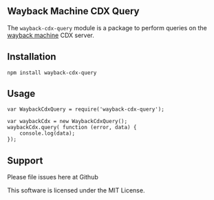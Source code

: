 Wayback Machine CDX Query
-------------------

The `wayback-cdx-query` module is a package to perform queries on the [wayback machine](http://web.archive.org) CDX server.


Installation
-------------------

`npm install wayback-cdx-query`


Usage
-------------------
```
var WaybackCdxQuery = require('wayback-cdx-query');

var waybackCdx = new WaybackCdxQuery();
waybackCdx.query( function (error, data) {
    console.log(data);
});
```


Support
-------------------

Please file issues here at Github

This software is licensed under the MIT License.